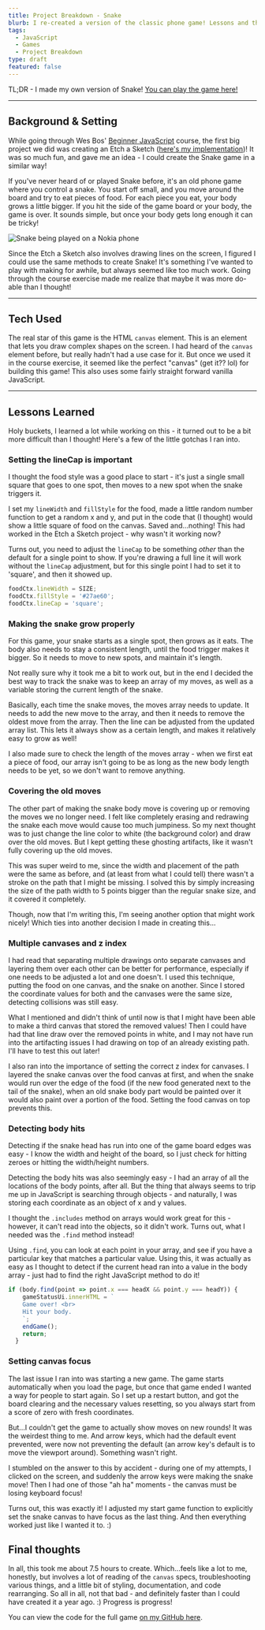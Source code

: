 ```yaml
---
title: Project Breakdown - Snake
blurb: I re-created a version of the classic phone game! Lessons and thoughts from my experience.
tags:
  - JavaScript
  - Games
  - Project Breakdown
type: draft
featured: false
---
```


TL;DR - I made my own version of Snake! [You can play the game here!](https://snake-mini.netlify.app/)

----

## Background & Setting

While going through Wes Bos' [Beginner JavaScript](https://beginnerjavascript.com) course, the first big project we did was creating an Etch a Sketch ([here's my implementation](https://codepen.io/lindakatcodes/pen/ZEWRPMo))! It was so much fun, and gave me an idea - I could create the Snake game in a similar way!

If you've never heard of or played Snake before, it's an old phone game where you control a snake. You start off small, and you move around the board and try to eat pieces of food. For each piece you eat, your body grows a little bigger. If you hit the side of the game board or your body, the game is over. It sounds simple, but once your body gets long enough it can be tricky!

![Snake being played on a Nokia phone](https://media1.tenor.com/images/14ea3c45f66ec873f5ee9cf1abfd0340/tenor.gif)

Since the Etch a Sketch also involves drawing lines on the screen, I figured I could use the same methods to create Snake! It's something I've wanted to play with making for awhile, but always seemed like too much work. Going through the course exercise made me realize that maybe it was more do-able than I thought!

----

## Tech Used

The real star of this game is the HTML `canvas` element. This is an element that lets you draw complex shapes on the screen. I had heard of the `canvas` element before, but really hadn't had a use case for it. But once we used it in the course exercise, it seemed like the perfect "canvas" (get it?? lol) for building this game! This also uses some fairly straight forward vanilla JavaScript.

----

## Lessons Learned

Holy buckets, I learned a lot while working on this - it turned out to be a bit more difficult than I thought! Here's a few of the little gotchas I ran into.

### Setting the lineCap is important

I thought the food style was a good place to start - it's just a single small square that goes to one spot, then moves to a new spot when the snake triggers it.

I set my `lineWidth` and `fillStyle` for the food, made a little random number function to get a random x and y, and put in the code that (I thought) would show a little square of food on the canvas. Saved and...nothing! This had worked in the Etch a Sketch project - why wasn't it working now?

Turns out, you need to adjust the `lineCap` to be something *other* than the default for a single point to show. If you're drawing a full line it will work without the `lineCap` adjustment, but for this single point I had to set it to 'square', and then it showed up.

```js
foodCtx.lineWidth = SIZE;
foodCtx.fillStyle = '#27ae60';
foodCtx.lineCap = 'square';
```

### Making the snake grow properly

For this game, your snake starts as a single spot, then grows as it eats. The body also needs to stay a consistent length, until the food trigger makes it bigger. So it needs to move to new spots, and maintain it's length.

Not really sure why it took me a bit to work out, but in the end I decided the best way to track the snake was to keep an array of my moves, as well as a variable storing the current length of the snake.

Basically, each time the snake moves, the moves array needs to update. It needs to add the new move to the array, and then it needs to remove the oldest move from the array. Then the line can be adjusted from the updated array list. This lets it always show as a certain length, and makes it relatively easy to grow as well!

I also made sure to check the length of the moves array - when we first eat a piece of food, our array isn't going to be as long as the new body length needs to be yet, so we don't want to remove anything.

### Covering the old moves

The other part of making the snake body move is covering up or removing the moves we no longer need. I felt like completely erasing and redrawing the snake each move would cause too much jumpiness. So my next thought was to just change the line color to white (the background color) and draw over the old moves. But I kept getting these ghosting artifacts, like it wasn't fully covering up the old moves.

This was super weird to me, since the width and placement of the path were the same as before, and (at least from what I could tell) there wasn't a stroke on the path that I might be missing. I solved this by simply increasing the size of the path width to 5 points bigger than the regular snake size, and it covered it completely.

Though, now that I'm writing this, I'm seeing another option that might work nicely! Which ties into another decision I made in creating this...

### Multiple canvases and z index

I had read that separating multiple drawings onto separate canvases and layering them over each other can be better for performance, especially if one needs to be adjusted a lot and one doesn't. I used this technique, putting the food on one canvas, and the snake on another. Since I stored the coordinate values for both and the canvases were the same size, detecting collisions was still easy.

What I mentioned and didn't think of until now is that I might have been able to make a third canvas that stored the removed values! Then I could have had that line draw over the removed points in white, and I may not have run into the artifacting issues I had drawing on top of an already existing path. I'll have to test this out later!

I also ran into the importance of setting the correct z index for canvases. I layered the snake canvas over the food canvas at first, and when the snake would run over the edge of the food (if the new food generated next to the tail of the snake), when an old snake body part would be painted over it would also paint over a portion of the food. Setting the food canvas on top prevents this.

### Detecting body hits

Detecting if the snake head has run into one of the game board edges was easy - I know the width and height of the board, so I just check for hitting zeroes or hitting the width/height numbers.

Detecting the body hits was also seemingly easy - I had an array of all the locations of the body points, after all. But the thing that always seems to trip me up in JavaScript is searching through objects - and naturally, I was storing each coordinate as an object of x and y values.

I thought the `.includes` method on arrays would work great for this - however, it can't read into the objects, so it didn't work. Turns out, what I needed was the `.find` method instead!

Using `.find`, you can look at each point in your array, and see if you have a particular key that matches a particular value. Using this, it was actually as easy as I thought to detect if the current head ran into a value in the body array - just had to find the right JavaScript method to do it!

```js
if (body.find(point => point.x === headX && point.y === headY)) {
    gameStatusUi.innerHTML = `
    Game over! <br>
    Hit your body.
    `;
    endGame();
    return;
  }
```

### Setting canvas focus

The last issue I ran into was starting a new game. The game starts automatically when you load the page, but once that game ended I wanted a way for people to start again. So I set up a restart button, and got the board clearing and the necessary values resetting, so you always start from a score of zero with fresh coordinates.

But...I couldn't get the game to actually show moves on new rounds! It was the weirdest thing to me. And arrow keys, which had the default event prevented, were now not preventing the default (an arrow key's default is to move the viewport around). Something wasn't right.

I stumbled on the answer to this by accident - during one of my attempts, I clicked on the screen, and suddenly the arrow keys were making the snake move! Then I had one of those "ah ha" moments - the canvas must be losing keyboard focus!

Turns out, this was exactly it! I adjusted my start game function to explicitly set the snake canvas to have focus as the last thing. And then everything worked just like I wanted it to. :)

## Final thoughts

In all, this took me about 7.5 hours to create. Which...feels like a lot to me, honestly, but involves a lot of reading of the `canvas` specs, troubleshooting various things, and a little bit of styling, documentation, and code rearranging. So all in all, not that bad - and definitely faster than I could have created it a year ago. :) Progress is progress!

You can view the code for the full game [on my GitHub here](https://github.com/lindakatcodes/minisites/tree/main/snake).
